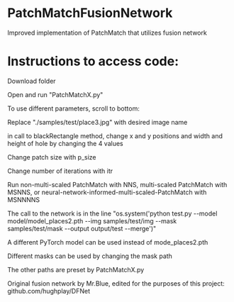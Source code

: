# PatchMatchFusionNetwork
Improved implementation of PatchMatch that utilizes fusion network

# Instructions to access code:

Download folder

Open and run "PatchMatchX.py"

To use different parameters, scroll to bottom:

Replace "./samples/test/place3.jpg" with desired image name

in call to blackRectangle method, change x and y positions and width and height of hole by changing the 4 values

Change patch size with p_size

Change number of iterations with itr

Run non-multi-scaled PatchMatch with NNS, multi-scaled PatchMatch with MSNNS, or neural-network-informed-multi-scaled-PatchMatch with MSNNNNS

The call to the network is in the line "os.system('python test.py --model model/model_places2.pth --img samples/test/img --mask samples/test/mask --output output/test --merge')"

A different PyTorch model can be used instead of mode_places2.pth

Different masks can be used by changing the mask path

The other paths are preset by PatchMatchX.py


Original fusion network by Mr.Blue, edited for the purposes of this project: github.com/hughplay/DFNet

